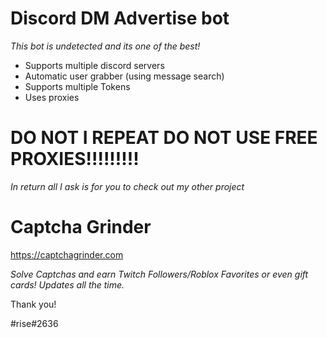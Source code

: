 # Discord DM Advertise bot
*This bot is undetected and its one of the best!*

- Supports multiple discord servers
- Automatic user grabber (using message search)
- Supports multiple Tokens
- Uses proxies 

# DO NOT I REPEAT DO NOT USE FREE PROXIES!!!!!!!!!

*In return all I ask is for you to check out my other project* 
# Captcha Grinder
https://captchagrinder.com

*Solve Captchas and earn Twitch Followers/Roblox Favorites or even gift cards! Updates all the time.*


Thank you!

#rise#2636
